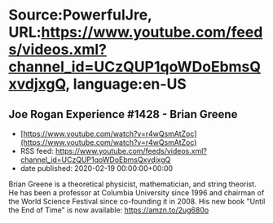 # Source:PowerfulJre, URL:https://www.youtube.com/feeds/videos.xml?channel_id=UCzQUP1qoWDoEbmsQxvdjxgQ, language:en-US

## Joe Rogan Experience #1428 - Brian Greene
 - [https://www.youtube.com/watch?v=r4wQsmAtZoc](https://www.youtube.com/watch?v=r4wQsmAtZoc)
 - RSS feed: https://www.youtube.com/feeds/videos.xml?channel_id=UCzQUP1qoWDoEbmsQxvdjxgQ
 - date published: 2020-02-19 00:00:00+00:00

Brian Greene is a theoretical physicist, mathematician, and string theorist. He has been a professor at Columbia University since 1996 and chairman of the World Science Festival since co-founding it in 2008. His new book "Until the End of Time" is now available: https://amzn.to/2ug680o

